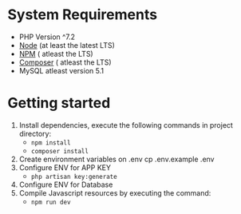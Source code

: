 # System Requirements

-   PHP Version ^7.2
-   [Node](https://nodejs.org/en/) (at least the latest LTS)
-   [NPM](https://www.npmjs.com/) ( atleast the LTS)
-   [Composer](https://getcomposer.org/) ( atleast the LTS)
-   MySQL atleast version 5.1

# Getting started

1. Install dependencies, execute the following commands in project directory:
    - `npm install`
    - `composer install`
2. Create environment variables on .env
   cp .env.example .env
3. Configure ENV for APP KEY
    - `php artisan key:generate`
4. Configure ENV for Database
5. Compile Javascript resources by executing the command:
    - `npm run dev`
